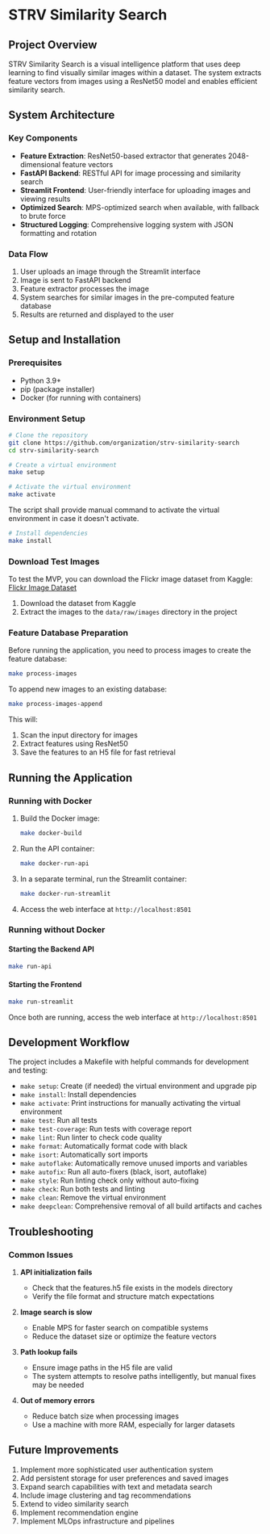 # STRV Similarity Search

## Project Overview
STRV Similarity Search is a visual intelligence platform that uses deep learning to find visually similar images within a dataset. The system extracts feature vectors from images using a ResNet50 model and enables efficient similarity search.

## System Architecture

### Key Components
- **Feature Extraction**: ResNet50-based extractor that generates 2048-dimensional feature vectors 
- **FastAPI Backend**: RESTful API for image processing and similarity search
- **Streamlit Frontend**: User-friendly interface for uploading images and viewing results
- **Optimized Search**: MPS-optimized search when available, with fallback to brute force
- **Structured Logging**: Comprehensive logging system with JSON formatting and rotation

### Data Flow
1. User uploads an image through the Streamlit interface 
2. Image is sent to FastAPI backend
3. Feature extractor processes the image
4. System searches for similar images in the pre-computed feature database
5. Results are returned and displayed to the user

## Setup and Installation

### Prerequisites
- Python 3.9+
- pip (package installer) 
- Docker (for running with containers)

### Environment Setup
```bash
# Clone the repository
git clone https://github.com/organization/strv-similarity-search  
cd strv-similarity-search

# Create a virtual environment 
make setup

# Activate the virtual environment
make activate
```
The script shall provide manual command to activate the virtual environment in case it doesn't activate.

```bash
# Install dependencies
make install
```

### Download Test Images

To test the MVP, you can download the Flickr image dataset from Kaggle: 
[Flickr Image Dataset](https://www.kaggle.com/datasets/hsankesara/flickr-image-dataset)

1. Download the dataset from Kaggle
2. Extract the images to the `data/raw/images` directory in the project

### Feature Database Preparation
Before running the application, you need to process images to create the feature database:

```bash
make process-images
```

To append new images to an existing database:

```bash
make process-images-append  
```

This will:
1. Scan the input directory for images
2. Extract features using ResNet50  
3. Save the features to an H5 file for fast retrieval

## Running the Application

### Running with Docker

1. Build the Docker image:
   ```bash
   make docker-build
   ```

2. Run the API container:
   ```bash
   make docker-run-api
   ```

3. In a separate terminal, run the Streamlit container:
   ```bash
   make docker-run-streamlit
   ```

4. Access the web interface at `http://localhost:8501`

### Running without Docker

#### Starting the Backend API
```bash
make run-api
```

#### Starting the Frontend
```bash  
make run-streamlit
```

Once both are running, access the web interface at `http://localhost:8501`

## Development Workflow

The project includes a Makefile with helpful commands for development and testing:

- `make setup`: Create (if needed) the virtual environment and upgrade pip 
- `make install`: Install dependencies  
- `make activate`: Print instructions for manually activating the virtual environment
- `make test`: Run all tests
- `make test-coverage`: Run tests with coverage report
- `make lint`: Run linter to check code quality 
- `make format`: Automatically format code with black
- `make isort`: Automatically sort imports
- `make autoflake`: Automatically remove unused imports and variables
- `make autofix`: Run all auto-fixers (black, isort, autoflake)
- `make style`: Run linting check only without auto-fixing
- `make check`: Run both tests and linting
- `make clean`: Remove the virtual environment
- `make deepclean`: Comprehensive removal of all build artifacts and caches

## Troubleshooting

### Common Issues  

1. **API initialization fails**
   - Check that the features.h5 file exists in the models directory
   - Verify the file format and structure match expectations

2. **Image search is slow** 
   - Enable MPS for faster search on compatible systems
   - Reduce the dataset size or optimize the feature vectors

3. **Path lookup fails**
   - Ensure image paths in the H5 file are valid  
   - The system attempts to resolve paths intelligently, but manual fixes may be needed

4. **Out of memory errors**
   - Reduce batch size when processing images
   - Use a machine with more RAM, especially for larger datasets

## Future Improvements
1. Implement more sophisticated user authentication system
2. Add persistent storage for user preferences and saved images  
3. Expand search capabilities with text and metadata search
4. Include image clustering and tag recommendations
5. Extend to video similarity search
6. Implement recommendation engine
7. Implement MLOps infrastructure and pipelines